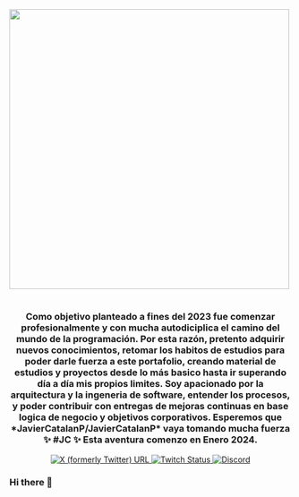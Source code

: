<div id="header" align="cebter">
  <img src="https://section.cl/jc.png" width="500" />
  <h1 align="center" Hola 👋, Soy Javier Catalán, ¡Un gusto!</h1>
  <h3 align="center">Como objetivo planteado a fines del 2023 fue comenzar profesionalmente y con mucha autodiciplica el camino del mundo de la programación. Por esta razón, pretento adquirir nuevos conocimientos, retomar los habitos de estudios para poder  darle fuerza a este portafolio, creando material de estudios  y proyectos desde lo más basico hasta ir superando día a día mis propios limites. 
    Soy apacionado por la arquitectura  y la ingeneria de software, entender los procesos, y poder contribuir con entregas de mejoras continuas en base logica de negocio y objetivos corporativos.     
    Esperemos que *JavierCatalanP/JavierCatalanP* vaya tomando mucha fuerza ✨ #JC ✨ Esta aventura comenzo en Enero 2024.
  </h3>
<div id="badges" align="center">
  <a href="https://twitter.com/Jc_Javier_c">
  <img alt="X (formerly Twitter) URL" src="https://img.shields.io/twitter/url?url=https%3A%2F%2Ftwitter.com%2FJc_Javier_c">
  </a>

  <a href="https://www.twitch.tv/javiercatalanp">
  <img alt="Twitch Status" src="https://img.shields.io/twitch/status/javiercatalanp">
  </a>

   <a href="https://img.shields.io/discord/1196281298101211226?logo=discord&logoColor=yellow&label=Canal%20Discor">
  <img alt="Discord" src="https://img.shields.io/discord/1196281298101211226?logo=discord&logoColor=yellow&label=Canal%20Discord">
      </a>
</div>

### Hi there 👋

<!--
**JavierCatalanP/JavierCatalanP** is a ✨ _special_ ✨ repository because its `README.md` (this file) appears on your GitHub profile.

Here are some ideas to get you started:

- 🔭 I’m currently working on ...
- 🌱 I’m currently learning ...
- 👯 I’m looking to collaborate on ...
- 🤔 I’m looking for help with ...
- 💬 Ask me about ...
- 📫 How to reach me: ...
- 😄 Pronouns: ...
- ⚡ Fun fact: ...
-->
